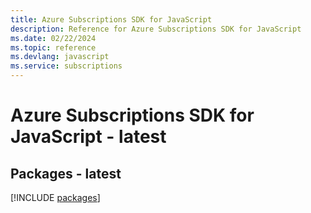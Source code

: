 ```yaml
---
title: Azure Subscriptions SDK for JavaScript
description: Reference for Azure Subscriptions SDK for JavaScript
ms.date: 02/22/2024
ms.topic: reference
ms.devlang: javascript
ms.service: subscriptions
---
```

# Azure Subscriptions SDK for JavaScript - latest
## Packages - latest
[!INCLUDE [packages](subscriptions-index.md)]